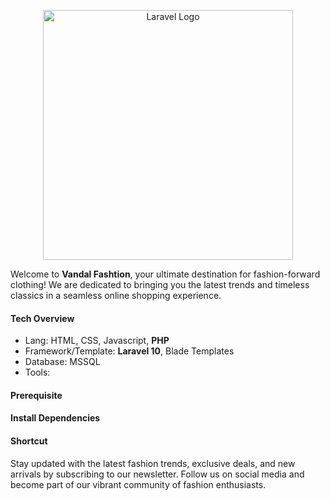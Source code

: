 <p align="center"><a href="https://laravel.com" target="_blank"><img src="https://raw.githubusercontent.com/laravel/art/master/logo-lockup/5%20SVG/2%20CMYK/1%20Full%20Color/laravel-logolockup-cmyk-red.svg" width="400" alt="Laravel Logo"></a></p>

Welcome to <b>Vandal Fashtion</b>, your ultimate destination for fashion-forward clothing! We are dedicated to bringing you the latest trends and timeless classics in a seamless online shopping experience.


<h4>Tech Overview</h4>
<ul>
    <li>Lang: HTML, CSS, Javascript, <b>PHP</b> </li>
    <li>Framework/Template: <b>Laravel 10</b>, Blade Templates </li>
    <li>Database: MSSQL </li>
    <li>Tools: </li>
</ul>

<h4>Prerequisite</h4>

<h4>Install Dependencies</h4>

<h4>Shortcut</h4>



Stay updated with the latest fashion trends, exclusive deals, and new arrivals by subscribing to our newsletter. Follow us on social media and become part of our vibrant community of fashion enthusiasts.



